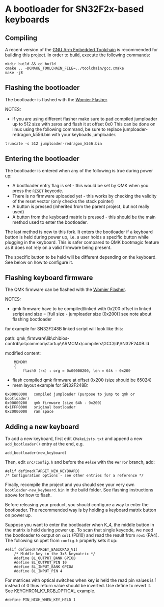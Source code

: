 # A bootloader for SN32F2x-based keyboards
## Compiling

A recent version of the [GNU Arm Embedded Toolchain](https://developer.arm.com/tools-and-software/open-source-software/developer-tools/gnu-toolchain/gnu-rm) is recommended for building this project. In order to build, execute the following commands:

```
mkdir build && cd build
cmake .. -DCMAKE_TOOLCHAIN_FILE=../toolchain/gcc.cmake
make -j8
```



## Flashing the bootloader

The bootloader is flashed with the [Womier Flasher](https://github.com/xyzz/womier-flasher).

NOTES:
- if you are using different flasher make sure to pad compiled jumploader up to 512 size with zeros and flash it at offset 0x0
This can be done on linux using the following command, be sure to replace jumploader-redragon_k556.bin with your keyboads jumploader.

```truncate -s 512 jumploader-redragon_k556.bin```

## Entering the bootloader

The bootloader is entered when any of the following is true during power up:

- A bootloader entry flag is set - this would be set by QMK when you press the `RESET` keycode.
- There is no firmware uploaded yet - this works by checking the validity of the reset vector (only checks the stack pointer)
- A button is pressed (inherited from the parent project, but not really used)
- A button from the keyboard matrix is pressed - this should be the main method used to enter the bootloader.

The last method is new to this fork. It enters the bootloader if a keyboard button is held during power up, i.e. a user holds a specific button while plugging in the keyboard. This is safer compared to QMK bootmagic feature as it does not rely on a valid firmware being present.

The specific button to be held will be different depending on the keyboard. See below on how to configure it.

## Flashing keyboard firmware

The QMK firmware can be flashed with the [Womier Flasher](https://github.com/xyzz/womier-flasher).

NOTES:
- qmk firmware have to be compiled/linked with 0x200 offset in linked script and size = [full size - jumploader size (0x200)] see note about flashing bootloader

for example for SN32F248B linked script will look like this:

path: qmk_firmware\lib\chibios-contrib\os\common\startup\ARMCMx\compilers\GCC\ld\SN32F240B.ld

modified content:

```
    MEMORY
    {
        flash0 (rx) : org = 0x00000200, len = 64k - 0x200
```
- flash compiled qmk firmware at offset 0x200 (size should be 65024)
- mem layout example for SN32F248B:

```
0x00000000   compiled jumploader (purpose to jump to qmk or bootloader)
0x00000200   qmk firmware (size 64k - 0x200)
0x1FFF0000   original bootloader
0x20000000   ram space
```

## Adding a new keyboard

To add a new keyboard, first edit `CMakeLists.txt` and append a new `add_bootloader()` entry at the end, e.g.

```
add_bootloader(new_keyboard)
```

Then, edit `src/config.h` and before the `#else` with the `#error` branch, add:

```
#elif defined(TARGET_NEW_KEYBOARD)
/* Configuration options - see other entries for a reference */
```

Finally, recompile the project and you should see your very own `bootloader-new_keyboard.bin` in the build folder. See flashing instructions above for how to flash.

Before releasing your product, you should configure a way to enter the bootloader. The recommended way is by holding a keyboard matrix button on power up.

Suppose you want to enter the bootloader when K_4, the middle button in the matrix is held during power up. To scan that single keycode, we need the bootloader to output on `col1` (PB10) and read the result from `row1` (PA4). The following snippet from `config.h` properly sets it up:

```
#elif defined(TARGET_BASICPAD_V1)
    /* Middle key in the 3x3 keymatrix */
    #define BL_OUTPUT_BANK GPIOB
    #define BL_OUTPUT_PIN 10
    #define BL_INPUT_BANK GPIOA
    #define BL_INPUT_PIN 4
```
For matrices with optical switches when key is held the read pin values is 1 instead of 0 thus return value should be inverted. Use define to revert it. See KEYCHRON_K7_RGB_OPTICAL example.
```
#define PIN_HIGH_WHEN_KEY_HELD 1
```
